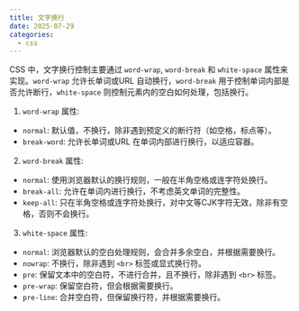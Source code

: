 ```yaml
---
title: 文字换行
date: 2025-07-29
categories:
  - css
---
```

CSS 中，文字换行控制主要通过 `word-wrap`, `word-break` 和 `white-space` 属性来实现。`word-wrap` 允许长单词或URL 自动换行，`word-break` 用于控制单词内部是否允许断行，`white-space` 则控制元素内的空白如何处理，包括换行。

1. `word-wrap` 属性:

- `normal`: 默认值，不换行，除非遇到预定义的断行符（如空格，标点等）。
- `break-word`: 允许长单词或URL 在单词内部进行换行，以适应容器。

2. `word-break` 属性:

- `normal`: 使用浏览器默认的换行规则，一般在半角空格或连字符处换行。
- `break-all`: 允许在单词内进行换行，不考虑英文单词的完整性。
- `keep-all`: 只在半角空格或连字符处换行，对中文等CJK字符无效，除非有空格，否则不会换行。

3. `white-space` 属性:

- `normal`: 浏览器默认的空白处理规则，会合并多余空白，并根据需要换行。
- `nowrap`: 不换行，除非遇到 `<br>` 标签或显式换行符。
- `pre`: 保留文本中的空白符，不进行合并，且不换行，除非遇到 `<br>` 标签。
- `pre-wrap`: 保留空白符，但会根据需要换行。
- `pre-line`: 合并空白符，但保留换行符，并根据需要换行。